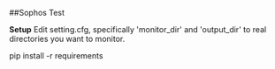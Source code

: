 ##Sophos Test

**Setup**
Edit setting.cfg, specifically 'monitor_dir' and 'output_dir' to real directories you want to monitor.

pip install -r requirements

